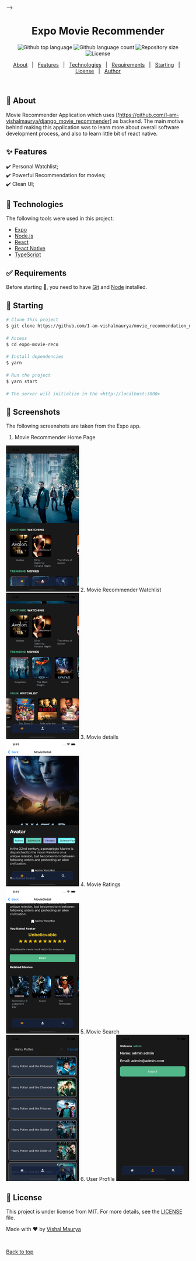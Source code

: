 <!-- <div align="center" id="top"> 
  <img src="./.github/app.gif" alt="Expo Movie Recommender" />

  &#xa0;

  <!-- <a href="https://expomoviereco.netlify.app">Demo</a> -->
</div> -->

<h1 align="center">Expo Movie Recommender</h1>

<p align="center">
  <img alt="Github top language" src="https://img.shields.io/github/languages/top/I-am-vishalmaurya/movie_recommendation_native?color=56BEB8">

  <img alt="Github language count" src="https://img.shields.io/github/languages/count/I-am-vishalmaurya/movie_recommendation_native?color=56BEB8">

  <img alt="Repository size" src="https://img.shields.io/github/repo-size/I-am-vishalmaurya/movie_recommendation_native?color=56BEB8">

  <img alt="License" src="https://img.shields.io/github/license/I-am-vishalmaurya/movie_recommendation_native?color=56BEB8">

  <!-- <img alt="Github issues" src="https://img.shields.io/github/issues/I-am-vishalmaurya/movie_recommendation_native?color=56BEB8" /> -->

  <!-- <img alt="Github forks" src="https://img.shields.io/github/forks/I-am-vishalmaurya/movie_recommendation_native?color=56BEB8" /> -->

  <!-- <img alt="Github stars" src="https://img.shields.io/github/stars/I-am-vishalmaurya/movie_recommendation_native?color=56BEB8" /> -->
</p>

<!-- Status -->

<!-- <h4 align="center"> 
	🚧  Expo Movie Recommender 🚀 Under construction...  🚧
</h4> 

<hr> -->

<p align="center">
  <a href="#dart-about">About</a> &#xa0; | &#xa0; 
  <a href="#sparkles-features">Features</a> &#xa0; | &#xa0;
  <a href="#rocket-technologies">Technologies</a> &#xa0; | &#xa0;
  <a href="#white_check_mark-requirements">Requirements</a> &#xa0; | &#xa0;
  <a href="#checkered_flag-starting">Starting</a> &#xa0; | &#xa0;
  <a href="#memo-license">License</a> &#xa0; | &#xa0;
  <a href="https://github.com/{{I-am-vishalmaurya}}" target="_blank">Author</a>
</p>

<br>

## :dart: About ##

Movie Recommender Application which uses [!https://github.com/I-am-vishalmaurya/django_movie_recommender] as backend.
The main motive behind making this application was to learn more about overall software development process, and also to learn little bit of react native. 


## :sparkles: Features ##

:heavy_check_mark: Personal Watchlist;\
:heavy_check_mark: Powerful Recommendation for movies;\
:heavy_check_mark: Clean UI;

## :rocket: Technologies ##

The following tools were used in this project:

- [Expo](https://expo.io/)
- [Node.js](https://nodejs.org/en/)
- [React](https://pt-br.reactjs.org/)
- [React Native](https://reactnative.dev/)
- [TypeScript](https://www.typescriptlang.org/)

## :white_check_mark: Requirements ##

Before starting :checkered_flag:, you need to have [Git](https://git-scm.com) and [Node](https://nodejs.org/en/) installed.

## :checkered_flag: Starting ##

```bash
# Clone this project
$ git clone https://github.com/I-am-vishalmaurya/movie_recommendation_native

# Access
$ cd expo-movie-reco

# Install dependencies
$ yarn

# Run the project
$ yarn start

# The server will initialize in the <http://localhost:3000>
```

## :city_sunrise: Screenshots ##
The following screenshots are taken from the Expo app.
1. Movie Recommender Home Page
<img alt="Home Page" src="https://github.com/I-am-vishalmaurya/movie_recommendation_native/blob/master/assets/home.png?raw=true" height="400" width="200">
2. Movie Recommender Watchlist
<img alt="Watchlist" src="https://github.com/I-am-vishalmaurya/movie_recommendation_native/blob/master/assets/home2.png?raw=true" height="400" width="200">
3. Movie details
<img alt = "Movie Details" src="https://github.com/I-am-vishalmaurya/movie_recommendation_native/blob/master/assets/movie_detail.png?raw=true" height="400" width="200"/>
4. Movie Ratings
<img alt="Movie Ratings" src="https://github.com/I-am-vishalmaurya/movie_recommendation_native/blob/master/assets/movie_rating.png?raw=true" height="400" width="200"/>
5. Movie Search
<img alt="Movie Search" src="https://github.com/I-am-vishalmaurya/movie_recommendation_native/blob/master/assets/search.png?raw=true" height="400" width="200" />
6. User Profile
<img alt="User profile" src="https://github.com/I-am-vishalmaurya/movie_recommendation_native/blob/master/assets/user_profile.png?raw=true" height="400" width="200" />



## :memo: License ##

This project is under license from MIT. For more details, see the [LICENSE](LICENSE.md) file.


Made with :heart: by <a href="https://github.com/{{I-am-vishalmaurya}}" target="_blank">Vishal Maurya</a>

&#xa0;

<a href="#top">Back to top</a>
